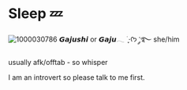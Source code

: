 # Sleep 💤
![1000030786](https://github.com/user-attachments/assets/feee402a-1130-428e-82e4-82df18be2282)
𝙂𝙖𝙟𝙪𝙨𝙝𝙞 or 𝙂𝙖𝙟𝙪𓂃 ࣪ ִֶָ⋅ᡣ𐭩 ་༘࿐ she/him

usually afk/offtab - so whisper

I am an introvert so please talk to me first. 
